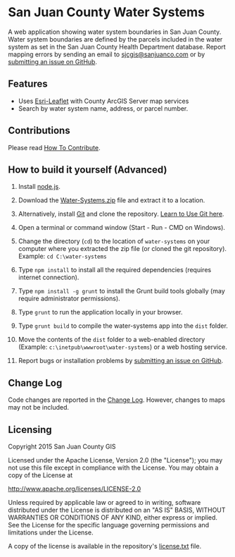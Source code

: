 # San Juan County Water Systems

A web application showing water system boundaries in San Juan County. Water system boundaries are defined by the parcels included in the water system as set in the San Juan County Health Department database. Report mapping errors by sending an email to [sjcgis@sanjuanco.com](mailto:sjcgis@sanjuanco.com) or by [submitting an issue on GitHub](http://github.com/sjcgis/water-systems/issues/new).

## Features

- Uses [Esri-Leaflet](http://github.com/esri/esri-leaflet) with County ArcGIS Server map services
- Search by water system name, address, or parcel number.

## Contributions

Please read [How To Contribute](http://github.com/sjcgis/water-systems/blob/master/CONTRIBUTING.MD).

## How to build it yourself (Advanced)

1) Install [node.js](https://nodejs.org/).

2) Download the [Water-Systems.zip](https://github.com/SJCGIS/water-systems/archive/master.zip) file and extract it to a location.

3) Alternatively, install [Git](http://www.git-scm.com/) and clone the repository. [Learn to Use Git here](https://try.github.io/).

4) Open a terminal or command window (Start - Run - CMD on Windows).

5) Change the directory (```cd```) to the location of ```water-systems``` on your computer where you extracted the zip file (or cloned the git repository). Example: ```cd C:\water-systems```

6) Type ```npm install``` to install all the required dependencies (requires internet connection).

7) Type ```npm install -g grunt``` to install the Grunt build tools globally (may require administrator permissions).

8) Type ```grunt``` to run the application locally in your browser.

9) Type ```grunt build``` to compile the water-systems app into the ```dist``` folder.

10) Move the contents of the ```dist``` folder to a web-enabled directory (Example: ```c:\inetpub\wwwroot\water-systems```) or a web hosting service.

11) Report bugs or installation problems by [submitting an issue on GitHub](http://github.com/sjcgis/water-systems/issues/new).

## Change Log

Code changes are reported in the [Change Log](https://github.com/SJCGIS/water-systems/blob/master/CHANGELOG.MD). However, changes to maps may not be included.

## Licensing
Copyright 2015 San Juan County GIS

Licensed under the Apache License, Version 2.0 (the "License");
you may not use this file except in compliance with the License.
You may obtain a copy of the License at

   http://www.apache.org/licenses/LICENSE-2.0

Unless required by applicable law or agreed to in writing, software
distributed under the License is distributed on an "AS IS" BASIS,
WITHOUT WARRANTIES OR CONDITIONS OF ANY KIND, either express or implied.
See the License for the specific language governing permissions and
limitations under the License.

A copy of the license is available in the repository's [license.txt](https://raw.github.com/sjcgis/water-systems/master/LICENSE.txt) file.
